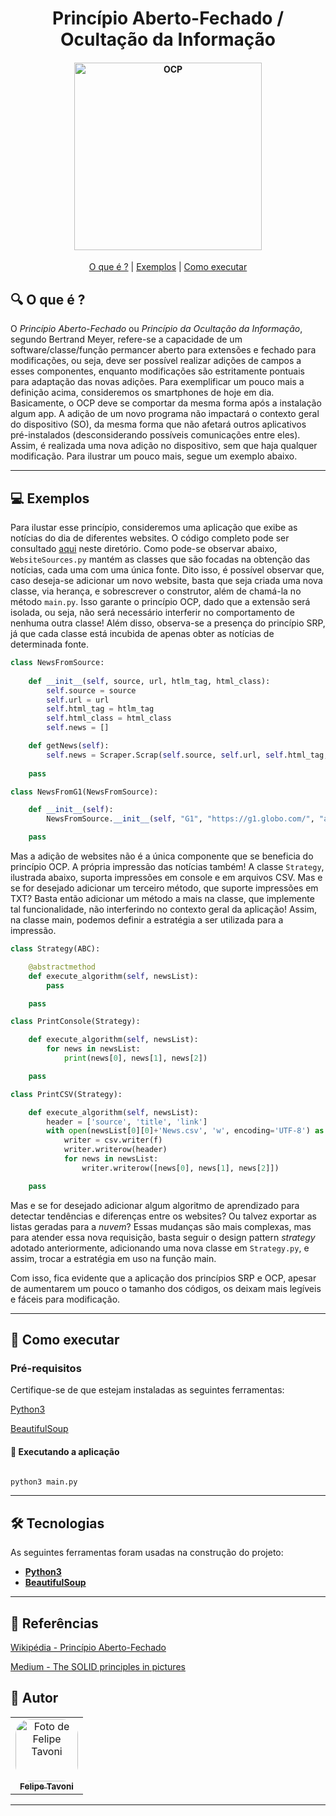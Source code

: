 <h1 align="center"> 
    Princípio Aberto-Fechado / Ocultação da Informação
</h1>

<h4 align="center">
    <img alt="OCP" title="#OCP" src="https://encrypted-tbn0.gstatic.com/images?q=tbn:ANd9GcTJQwHB-M-TIyO8YvqN4uGlLetYDx3U3z8mEQ&usqp=CAU" width="300px;" />
</h4>

<p align="center">
	<a href="#-O-que-é-?">O que é ?</a> |
	<a href="#-exemplos">Exemplos</a> |
	<a href="#-como-executar">Como executar</a>
</p>

## 🔍 O que é ?

O *Princípio Aberto-Fechado* ou *Princípio da Ocultação da Informação*, segundo Bertrand Meyer, refere-se a capacidade de um software/classe/função permancer aberto para extensões e fechado para modificações, ou seja, deve ser possível realizar adições de campos a esses componentes, enquanto modificações são estritamente pontuais para adaptação das novas adições.
Para exemplificar um pouco mais a definição acima, consideremos os smartphones de hoje em dia. Basicamente, o OCP deve se comportar da mesma forma após a instalação algum app. A adição de um novo programa não impactará o contexto geral do dispositivo (SO), da mesma forma que não afetará outros aplicativos pré-instalados (desconsiderando possíveis comunicações entre eles). Assim, é realizada uma nova adição no dispositivo, sem que haja qualquer modificação.
Para ilustrar um pouco mais, segue um exemplo abaixo.

---

## 💻 Exemplos

Para ilustar esse princípio, consideremos uma aplicação que exibe as notícias do dia de diferentes websites. O código completo pode ser consultado [aqui](./main.py) neste diretório. Como pode-se observar abaixo, `WebsiteSources.py` mantém as classes que são focadas na obtenção das notícias, cada uma com uma única fonte. Dito isso, é possível observar que, caso deseja-se adicionar um novo website, basta que seja criada uma nova classe, via herança, e sobrescrever o construtor, além de chamá-la no método `main.py`. Isso garante o princípio OCP, dado que a extensão será isolada, ou seja, não será necessário interferir no comportamento de nenhuma outra classe! Além disso, observa-se a presença do princípio SRP, já que cada classe está incubida de apenas obter as notícias de determinada fonte.

```python
class NewsFromSource:
    
    def __init__(self, source, url, htlm_tag, html_class):
        self.source = source 
        self.url = url
        self.html_tag = htlm_tag
        self.html_class = html_class
        self.news = []

    def getNews(self):
        self.news = Scraper.Scrap(self.source, self.url, self.html_tag, self.html_class)
        
    pass

class NewsFromG1(NewsFromSource):

    def __init__(self):
        NewsFromSource.__init__(self, "G1", "https://g1.globo.com/", "a", "feed-post-link")

    pass
```

Mas a adição de websites não é a única componente que se beneficia do princípio OCP. A própria impressão das notícias também! A classe `Strategy`, ilustrada abaixo, suporta impressões em console e em arquivos CSV. Mas e se for desejado adicionar um terceiro método, que suporte impressões em TXT? Basta então adicionar um método a mais na classe, que implemente tal funcionalidade, não interferindo no contexto geral da aplicação! Assim, na classe main, podemos definir a estratégia a ser utilizada para a impressão.

```python
class Strategy(ABC):

    @abstractmethod
    def execute_algorithm(self, newsList):
        pass

    pass

class PrintConsole(Strategy):

    def execute_algorithm(self, newsList):
        for news in newsList:
            print(news[0], news[1], news[2])

    pass

class PrintCSV(Strategy):

    def execute_algorithm(self, newsList):
        header = ['source', 'title', 'link']
        with open(newsList[0][0]+'News.csv', 'w', encoding='UTF-8') as f:
            writer = csv.writer(f)
            writer.writerow(header)
            for news in newsList:
                writer.writerow([news[0], news[1], news[2]])

    pass
```

Mas e se for desejado adicionar algum algoritmo de aprendizado para detectar tendências e diferenças entre os websites? Ou talvez exportar as listas geradas para a *nuvem*? Essas mudanças são mais complexas, mas para atender essa nova requisição, basta seguir o design pattern *strategy* adotado anteriormente, adicionando uma nova classe em `Strategy.py`, e assim, trocar a estratégia em uso na função main.

Com isso, fica evidente que a aplicação dos princípios SRP e OCP, apesar de aumentarem um pouco o tamanho dos códigos, os deixam mais legíveis e fáceis para modificação.

---

## 🔌 Como executar

### Pré-requisitos

Certifique-se de que estejam instaladas as seguintes ferramentas:

[Python3](https://www.python.org/downloads/)

[BeautifulSoup](https://www.crummy.com/software/BeautifulSoup/bs4/doc/)

#### 🧭 Executando a aplicação

```bash

python3 main.py

```

---

## 🛠 Tecnologias

As seguintes ferramentas foram usadas na construção do projeto:

-   **[Python3](https://www.python.org/downloads/)**
-   **[BeautifulSoup](https://www.crummy.com/software/BeautifulSoup/bs4/doc/)**

---

## 📘 Referências

[Wikipédia - Princípio Aberto-Fechado](https://en.wikipedia.org/wiki/Open%E2%80%93closed_principle#:~:text=In%20object%2Doriented%20programming%2C%20the,without%20modifying%20its%20source%20code.)

[Medium - The SOLID principles in pictures](https://medium.com/backticks-tildes/the-s-o-l-i-d-principles-in-pictures-b34ce2f1e898)
## 🦸 Autor

<table>
  <tr>
    <td align="center">
      <a href="#">
        <img style="border-radius: 25%" src="https://avatars.githubusercontent.com/u/56005905?v=4" width="100px;" alt="Foto de Felipe Tavoni"/><br>
        <sub>
          <b>Felipe Tavoni</b>
        </sub>
      </a>
    </td>
  </tr>
</table>

---

<!-- ## 📝 Licença

Este projeto esta sobe a licença [MIT](./LICENSE).
 -->